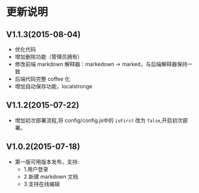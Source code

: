 # 更新说明
## V1.1.3(2015-08-04)
- 优化代码
- 增加删除功能（管理员拥有）
- 修改前端 markdown 解释器：markedown -> marked，与后端解释器保持一致
- 后端代码完整 coffee 化
- 增加自动保存功能，localstronge

## V1.1.2(2015-07-22)
- 增加初次部署流程,将 config/config.js中的 `isFirst` 改为 `false`,开启初次部署。

## V1.0.2(2015-07-18)
- 第一版可用版本发布，支持:
  - 1.用户登录
  - 2.新建 markdown 文档
  - 3.支持在线编辑
